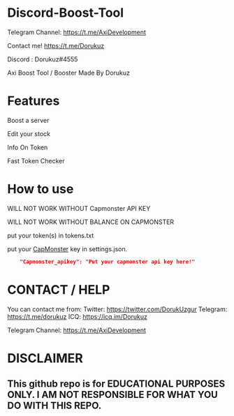 
# Discord-Boost-Tool

Telegram Channel: https://t.me/AxiDevelopment

Contact me! https://t.me/Dorukuz

Discord : Dorukuz#4555

Axi Boost Tool / Booster Made By Dorukuz

# Features


Boost a server

Edit your stock   

Info On Token

Fast Token Checker

# How to use

WILL NOT WORK WITHOUT Capmonster API KEY

WILL NOT WORK WITHOUT BALANCE ON CAPMONSTER

put your token(s) in tokens.txt

put your [CapMonster](https://capmonster.cloud) key in settings.json.

```json
    "Capmonster_apikey": "Put your capmonster api key here!"
```

# CONTACT / HELP

You can contact me from:
Twitter: https://twitter.com/DorukUzgur
Telegram: https://t.me/dorukuz
ICQ: https://icq.im/Dorukuz

Telegram Channel: https://t.me/AxiDevelopment
# DISCLAIMER

## This github repo is for EDUCATIONAL PURPOSES ONLY. I AM NOT RESPONSIBLE FOR WHAT YOU DO WITH THIS REPO.
